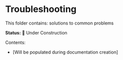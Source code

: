 # Troubleshooting

This folder contains: solutions to common problems

**Status:** 🚧 Under Construction

Contents:
- [Will be populated during documentation creation]
